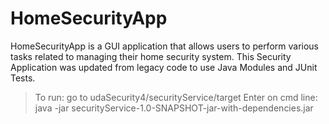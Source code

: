 # HomeSecurityApp
 HomeSecurityApp is a GUI application that allows users to perform various tasks 
 related to managing their home security system. 
 This Security Application was updated from legacy code to use Java Modules and JUnit Tests.
 >To run: go to udaSecurity4/securityService/target
 >Enter on cmd line: java -jar securityService-1.0-SNAPSHOT-jar-with-dependencies.jar

 
